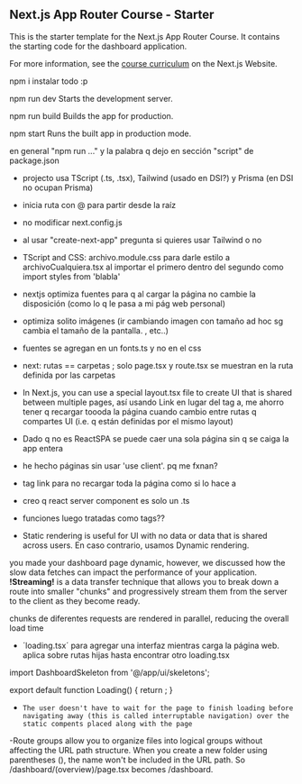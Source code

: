 ## Next.js App Router Course - Starter

This is the starter template for the Next.js App Router Course. It contains the starting code for the dashboard application.

For more information, see the [course curriculum](https://nextjs.org/learn) on the Next.js Website.


npm i 
    instalar todo :p

npm run dev
    Starts the development server.

  npm run build
    Builds the app for production.

  npm start
    Runs the built app in production mode.
    
  en general "npm run ..." y la palabra q dejo en sección "script" de package.json


- projecto usa TScript (.ts, .tsx), Tailwind (usado en DSI?) y Prisma (en DSI no ocupan Prisma)
- inicia ruta con @ para partir desde la raíz
- no modificar next.config.js
- al usar "create-next-app" pregunta si quieres usar Tailwind o no
- TScript and CSS: archivo.module.css para darle estilo a archivoCualquiera.tsx al importar el primero dentro del segundo como import styles from 'blabla'
- nextjs optimiza fuentes para q al cargar la página no cambie la disposición (como lo q le pasa a mi pág web personal)
- optimiza solito imágenes (ir cambiando imagen con tamaño ad hoc sg cambia el tamaño de la pantalla. , etc..)
- fuentes se agregan en un fonts.ts y no en el css
- next: rutas == carpetas ; solo page.tsx y route.tsx se muestran en la ruta definida por las carpetas
- In Next.js, you can use a special layout.tsx file to create UI that is shared between multiple pages, así usando Link en lugar del tag a, me ahorro tener q recargar toooda la página cuando cambio entre rutas q compartes UI (i.e. q están definidas por el mismo layout) 
- Dado q no es ReactSPA se puede caer una sola página sin q se caiga la app entera
- he hecho páginas sin usar 'use client'. pq me fxnan?


- tag link para no recargar toda la página como si lo hace a
- creo q react server component es solo un .ts

- funciones luego tratadas como tags??

- Static rendering is useful for UI with no data or data that is shared across users. En caso contrario, usamos Dynamic rendering.


you made your dashboard page dynamic, however, we discussed how the slow data fetches can impact the performance of your application. **!Streaming!** is a data transfer technique that allows you to break down a route into smaller "chunks" and progressively stream them from the server to the client as they become ready.

chunks de diferentes requests are rendered in parallel, reducing the overall load time

- ´loading.tsx´ para agregar una interfaz mientras carga la página web. aplica sobre rutas hijas hasta encontrar otro loading.tsx

import DashboardSkeleton from '@/app/ui/skeletons';
 
export default function Loading() {
  return <DashboardSkeleton />;
}


-     The user doesn't have to wait for the page to finish loading before navigating away (this is called interruptable navigation) over the static compents placed along with the page

-Route groups allow you to organize files into logical groups without affecting the URL path structure. When you create a new folder using parentheses (), the name won't be included in the URL path. So /dashboard/(overview)/page.tsx becomes /dashboard.


